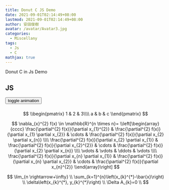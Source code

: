 ```yaml
---
title: Donut C JS Demo
date: 2021-09-01T02:14:49+08:00
lastmod: 2021-09-01T02:14:49+08:00
author: 安田俊樹
avatar: /avatar/Avatar3.jpg
categories:
  - Miscellany
tags:
  - Js
  - C
mathjax: true
---
```

Donut C in Js Demo
<!--more-->
## JS <i class="ambulance icon"></i>
<head>
<script src="/js/donut.js"></script>
</head>
<body>
<button onclick="anim1();" class="button"> <i class="play icon"></i> toggle animation</button>
<pre id="d" style="background-color:#FFFFFF; color:#000; font-size: 6pt;"></pre>
</body>

$$
\\begin{pmatrix}
1 & 2 & 3\\\\
a & b & c
\\end{pmatrix}
$$

$$
\nabla_{x}^{2} f(x) \in \mathbb{R}^{n \times n}=
\\left[\begin{array}{cccc}
\frac{\partial^{2} f(x)}{\partial x_{1}^{2}} & \frac{\partial^{2} f(x)}{\partial x_{1} \partial x_{2}} & \cdots & \frac{\partial^{2} f(x)}{\partial x_{2} \partial x_{n}} \\\\
\frac{\partial^{2} f(x)}{\partial x_{2} \partial x_{1}} & \frac{\partial^{2} f(x)}{\partial x_{2}^{2}} & \cdots & \frac{\partial^{2} f(x)}{\partial x_{2} \partial x_{n}} \\\\
\vdots & \vdots & \ddots & \vdots \\\\
\frac{\partial^{2} f(x)}{\partial x_{n} \partial x_{1}} & \frac{\partial^{2} f(x)}{\partial x_{n} \partial x_{2}} & \cdots & \frac{\partial^{2} f(x)}{\partial x_{n}^{2}}
\\end{array}\right]
$$


$$
\lim_{n \rightarrow+\infty} \\
\sum_{k=1}^{n}\left(x_{k}^{*}-\bar{x}\right) \\
\delta\left(x_{k}^{*}, y_{k}^{*}\right) \\ 
\Delta A_{k}=0 \\
$$
